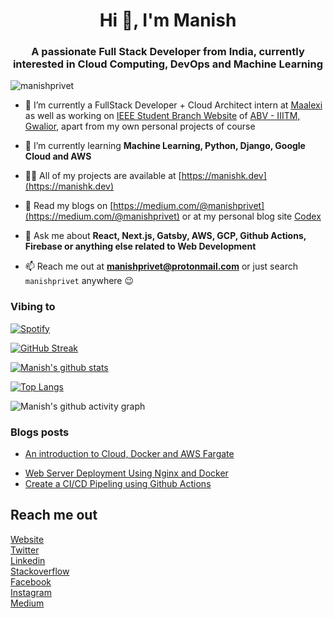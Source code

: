 <h1 align="center">Hi 👋, I'm Manish</h1>
<h3 align="center">A passionate Full Stack Developer from India, currently interested in Cloud Computing, DevOps and Machine Learning</h3>

<p align="left"> <img src="https://komarev.com/ghpvc/?username=manishprivet" alt="manishprivet" /> </p>

- 🔭 I’m currently a FullStack Developer + Cloud Architect intern at [Maalexi](https://maalexi.com) as well as working on [IEEE Student Branch Website](https://ieee.iiitm.ac.in) of [ABV - IIITM, Gwalior](https://iiitm.ac.in), apart from my own personal projects of course

- 🌱 I’m currently learning **Machine Learning, Python, Django, Google Cloud and AWS**

- 👨‍💻 All of my projects are available at [https://manishk.dev](https://manishk.dev)

- 📝 Read my blogs on [https://medium.com/@manishprivet](https://medium.com/@manishprivet) or at my personal blog site [Codex](https://blog.manishk.dev)

- 💬 Ask me about **React, Next.js, Gatsby, AWS, GCP, Github Actions, Firebase or anything else related to Web Development**

- 📫 Reach me out at **manishprivet@protonmail.com** or just search `manishprivet` anywhere 😉

### Vibing to
[![Spotify](https://spotify-live.vercel.app/api/spotify)](https://open.spotify.com/user/ak6rgwer8utlykvcgi7gc73mq)

[![GitHub Streak](http://github-readme-streak-stats.herokuapp.com?user=manishprivet&theme=tokyonight)](https://git.io/streak-stats)

[![Manish's github stats](https://github-readme-stats.vercel.app/api?username=manishprivet)](https://github.com/manishprivet)

[![Top Langs](https://github-readme-stats.vercel.app/api/top-langs/?username=manishprivet&layout=compact)](https://github.com/manishprivet)

![Manish's github activity graph](https://activity-graph.herokuapp.com/graph?username=manishprivet&theme=dracula)

### Blogs posts
<!-- BLOG-POST-LIST:START -->
- [An introduction to Cloud, Docker and AWS Fargate](https://medium.com/@manishprivet/hey-folks-e4a300a5465c?source=rss-7d6d2d7e2bab------2)
<!-- BLOG-POST-LIST:END -->
- [Web Server Deployment Using Nginx and Docker](https://blog.manishk.dev/server-deployment-using-nginx-and-docker/)
- [Create a CI/CD Pipeling using Github Actions](https://blog.manishk.dev/create-a-ci-cd-pipeline-using-github-actions/)

## Reach me out

<a href="https://manishk.dev" target="blank">Website</a><br>
<a href="https://twitter.com/manishprivet" target="blank">Twitter</a><br>
<a href="https://linkedin.com/in/manishprivet" target="blank">Linkedin</a><br>
<a href="https://stackoverflow.com/users/manishprivet" target="blank">Stackoverflow</a><br>
<a href="https://fb.com/manishprivet" target="blank">Facebook</a><br>
<a href="https://instagram.com/manishprivet" target="blank">Instagram</a><br>
<a href="https://medium.com/@manishprivet" target="blank">Medium</a><br>
